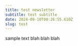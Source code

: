 ```yaml
---
title: test newsletter
subtitle: test subtitle
date: 2024-09-10T00:26:55.610Z
slug: test
---
```

s﻿ample text blah blah blah